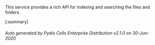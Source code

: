 






This service provides a rich API for indexing and searching the files and folders.

[:summary]

###### Auto generated by Pydio Cells Enterprise Distribution v2.1.0 on 30-Jun-2020
